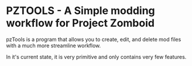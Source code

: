 # PZTOOLS - A Simple modding workflow for Project Zomboid

pzTools is a program that allows you to create, edit, and delete mod files with a much more streamline workflow.

In it's current state, it is very primitive and only contains very few features.
